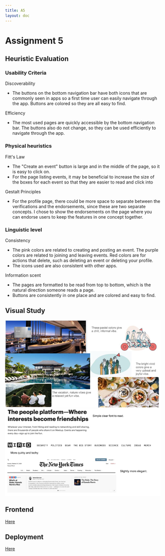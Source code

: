 ```yaml
---
title: A5
layout: doc
---
```


# Assignment 5

## Heuristic Evaluation

### Usability Criteria
Discoverability
- The buttons on the bottom navigation bar have both icons that are commonly seen in apps so a first time user can easily navigate through the app. Buttons are colored so they are all easy to find. 

Efficiency
- The most used pages are quickly accessible by the bottom navigation bar. The buttons also do not change, so they can be used efficiently to navigate through the app. 

### Physical heuristics
Fitt's Law
- The "Create an event" button is large and in the middle of the page, so it is easy to click on.
- For the page listing events, it may be beneficial to increase the size of the boxes for each event so that they are easier to read and click into

Gestalt Principles
- For the profile page, there could be more space to separate between the verifications and the endorsements, since these are two separate concepts. I chose to show the endorsements on the page where you can endorse users to keep the features in one concept together. 

### Linguistic level
Consistency
- The pink colors are related to creating and posting an event. The purple colors are related to joining and leaving events. Red colors are for actions that delete, such as deleting an event or deleting your profile.
- The icons used are also consistent with other apps. 

Information scent
- The pages are formatted to be read from top to bottom, which is the natural direction someone reads a page. 
- Buttons are consistently in one place and are colored and easy to find. 

## Visual Study
![pic](/../assets/images/A5/ColorAnalysis.jpg)
![pic](/../assets/images/A5/FontAnalysis.jpg)

## Frontend
[Here](https://github.com/ttz77/frontend)

## Deployment
[Here](https://frontend-6x15w1tsc-tina-zhongs-projects.vercel.app/)
